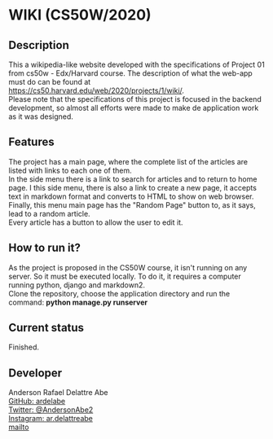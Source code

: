# WIKI (CS50W/2020)

## Description
This a wikipedia-like website developed with the specifications of Project 01 from cs50w - Edx/Harvard course. The description of what the web-app must do can be found at https://cs50.harvard.edu/web/2020/projects/1/wiki/.  
Please note that the specifications of this project is focused in the backend development, so almost all efforts were made to make de application work as it was designed. 

## Features
The project has a main page, where the complete list of the articles are listed with links to each one of them.  
In the side menu there is a link to search for articles and to return to home page. I this side menu, there is also a link to create a new page, it accepts text in markdown format and converts to HTML to show on web browser. Finally, this menu  main page has the "Random Page" button to, as it says, lead to a random article.  
Every article has a button to allow the user to edit it. 

## How to run it?
As the project is proposed in the CS50W course, it isn't running on any server. So it must be executed locally. To do it, it requires a computer running python, django and markdown2.  
Clone the repository, choose the application directory and run the command: **python manage.py runserver**

## Current status
Finished.

## Developer
Anderson Rafael Delattre Abe  
[GitHub: ardelabe](https://github.com/ardelabe)  
[Twitter: @AndersonAbe2](https://twitter.com/AndersonAbe2)  
[Instagram: ar.delattreabe](https://www.instagram.com/ar.delattreabe/)  
[mailto](mailto:ar.delattreabe@gmail.com)
